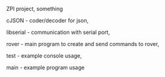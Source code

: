 ZPI project, something

cJSON - coder/decoder for json,

libserial - communication with serial port,

rover - main program to create and send commands to rover,


test - example console usage,

main - example program usage
